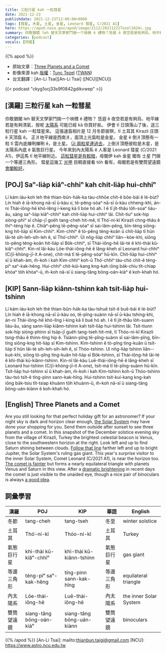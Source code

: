 ```yaml
---
title: 三粒行星 kah 一粒彗星
date: 2021-12-23
publishdate: 2021-12-23T12:00:00+0800
tags: [彗星, 木星, 土星, 金星, Leonard 彗星, C/2021 A1]
hero: https://apod.nasa.gov/apod/image/2112/20211221Tezel1024c.jpg
summary: 你敢猶閣 leh 替天文學家鬥揣一个袂䆀 ê 禮物？恁遐 ê 夜空若是有夠烏、地平線若是有夠清氣，按呢太陽系可能已經替你買好勢矣。
categories: [podcast]
vocals: [阿錕]
---
```


{{% apod %}}

- 原始文章：[Three Planets and a Comet](https://apod.nasa.gov/apod/ap211223.html)
- 影像來源 kah [版權][copyright]：[Tunc Tezel](http://www.twanight.org/tezel) ([TWAN](http://www.twanight.org/))
- 台文翻譯：[An-Li Tsai][An-Li Tsai] ([NCU][NCU])

{{< podcast "ckyg1ocj33s9f0842gdikvwep" >}}

## [漢羅] 三粒行星 kah 一粒彗星
你敢猶閣 leh 替天文學家鬥揣一个袂䆀 ê 禮物？
恁遐 ê 夜空若是有夠烏、地平線若是有夠清氣，按呢 [太陽系][the Solar System] 可能已經 kā 你買好矣。
伊會 tī 日頭落山了後，送三粒行星 kah 一粒彗星來。
這張速翕相片是 12 月冬節彼暝，tī 土耳其 Kirazli 庄頭 ê 天頂翕 ê。
正爿地平線是西南爿，面頂上光翕粒是金星。
金星 ê 倒爿頂懸有一粒 tī 雲內底爍咧爍咧 ê，是土星。
[Ùi 兩粒星連過去][Follow that line t]，上倒爿頂懸彼粒是木星，是太陽系內底 ê 氣態巨行星。
今年來到內太陽系 ê 人客是 Leonard 彗星 (C/2021 A1)，伊這馬 tī 地平線附近。
[這粒彗星是有較暗][The comet is fainter]，毋閣伊 kah 金星 閣有 土星 鬥做一个等邊三角形。
彗星這幾工 [光甲][dramatic brightening] 目睭直接看 to̍h 看有，毋閣若是有雙筒望遠鏡 [會閣較好][a good idea]。


## [POJ] Saⁿ-lia̍p kiâⁿ-chhiⁿ kah chi̍t-lia̍p hui-chhiⁿ
Lí kám iáu-koh leh thè thian-bûn-ha̍k-ka tàu-chhōe chi̍t-ê bōe-bái ê lé-bu̍t?
Lín hiah ê iā-khong nā-sī ū-kàu o͘, tē-pêng-sòaⁿ nā-sī ū-kàu chheng-khì, án-ni Thài-iông-hē khó-lêng í-keng kā lí bóe hó ah.
I ē tī ji̍t-thâu lo̍h-soaⁿ liáu-āu, sàng saⁿ-lia̍p kiâⁿ-chhiⁿ kah chi̍t-lia̍p hui-chhiⁿ lâi.
Chit-tiuⁿ sok-hip siòng-phìⁿ sī cha̍p-jī goe̍h tang-cheh hit-mê, tī Thó͘-ní-kî Kirazli chng-thâu ê thiⁿ-téng hip ê.
Chiàⁿ-pêng tē-pêng-sòaⁿ sī sai-lâm-pêng, bīn-téng siōng-kng hit-lia̍p sī Kim-chhiⁿ.
Kim-chhiⁿ ê tò-pêng téng-koân ū chi̍t-lia̍p tī hûn lāi-té sih-leh-sih-leh ê, sī Thó͘-chhiⁿ.
Ùi nn̄g-lia̍p chhiⁿ liân--kòe-khì, siōng tò-pêng téng-koân hit-lia̍p sī Bo̍k-chhiⁿ, sī Thài-iông-hē lāi-té ê khì-thài kū-kiâⁿ-chhiⁿ.
Kin-nî lâi-kàu Lōe-thài-iông-hē ê lâng-kheh sī Leonard hui-chhiⁿ (C/jī-khòng-jī-it A-one), chit-má tī tē-pêng-sòaⁿ hū-kīn.
Chit-lia̍p hui-chhiⁿ sī ū khah-àm, m̄-koh i kah Kim-chhiⁿ koh-ū Thó͘-chhiⁿ tàu-chò chi̍t-ê téng-piⁿ saⁿ-kak-hêng.
Hui-chhiⁿ chit-kúi-kang kng-kah iōng ba̍k-chiu ti̍t-chiap khòaⁿ to̍h khòaⁿ-ū, m̄-koh nā-sī ū siang-tâng bōng-oán-kiàⁿ ē koh-khah hó.

## [KIP]  Sann-lia̍p kiânn-tshinn kah tsi̍t-lia̍p hui-tshinn
Lí kám iáu-koh leh thè thian-bûn-ha̍k-ka tàu-tshuē tsi̍t-ê buē-bái ê lé-bu̍t?
Lín hiah ê iā-khong nā-sī ū-kàu oo, tē-pîng-suànn nā-sī ū-kàu tshing-khì, án-ni Thài-iông-hē khó-lîng í-king kā lí bué hó ah.
I ē tī ji̍t-thâu lo̍h-suann liáu-āu, sàng sann-lia̍p kiânn-tshinn kah tsi̍t-lia̍p hui-tshinn lâi.
Tsit-tiunn sok-hip siòng-phìnn sī tsa̍p-jī gue̍h tang-tseh hit-mê, tī Thóo-ní-kî Kirazli tsng-thâu ê thinn-tíng hip ê.
Tsiànn-pîng tē-pîng-suànn sī sai-lâm-pîng, bīn-tíng siōng-kng hit-lia̍p sī Kim-tshinn.
Kim-tshinn ê tò-pîng tíng-kuân ū tsi̍t-lia̍p tī hûn lāi-té sih-leh-sih-leh ê, sī Thóo-tshinn.
Uì nn̄g-lia̍p tshinn liân--kuè-khì, siōng tò-pîng tíng-kuân hit-lia̍p sī Bo̍k-tshinn, sī Thài-iông-hē lāi-té ê khì-thài kū-kiânn-tshinn.
Kin-nî lâi-kàu Luē-thài-iông-hē ê lâng-kheh sī Leonard hui-tshinn (C/jī-khòng-jī-it A-one), tsit-má tī tē-pîng-suànn hū-kīn.
Tsit-lia̍p hui-tshinn sī ū khah-àm, m̄-koh i kah Kim-tshinn koh-ū Thóo-tshinn tàu-tsò tsi̍t-ê tíng-pinn sann-kak-hîng.
Hui-tshinn tsit-kuí-kang kng-kah iōng ba̍k-tsiu ti̍t-tsiap khuànn to̍h khuànn-ū, m̄-koh nā-sī ū siang-tâng bōng-uán-kiànn ē koh-khah hó.

## [English] Three Planets and a Comet
Are you still looking for that perfect holiday gift for an astronomer?
If your night sky is dark and horizon clear enough, [the Solar System][the Solar System] may have done your shopping for you.
Send them outside after sunset to see three planets and a comet.
In this snapshot of the December solstice evening sky from the village of Kirazli, Turkey the brightest celestial beacon is Venus, close to the southwestern horizon at the right.
Look left and up to find Saturn shining between clouds.
[Follow that line][Follow that line e] farther left and up to bright Jupiter, the Solar System's ruling gas giant.
This year's surprise visitor to the inner Solar System, Comet Leonard (C/2021 A1), is near the horizon too.
[The comet is fainter][The comet is fainter] but forms a nearly equilateral triangle with planets Venus and Saturn in this view.
After a [dramatic brightening][dramatic brightening] in recent days the comet is just visible to the unaided eye, though a nice pair of binoculars is always [a good idea][a good idea].

## 詞彙學習

|漢羅|POJ|KIP|華語|English|
|-|-|-|-|-|
|冬節|tang-cheh|tang-tseh|冬至|winter solstice|
|土耳其|Thó͘-ní-kî|Thóo-ní-kî|土耳其|Turkey|
|氣態巨行星|khì-thài kū-kiâⁿ-chhiⁿ|khì-thài kū-kiânn-tshinn|氣態巨行星|gas giant|
|等邊三角形|téng-piⁿ saⁿ-kak-hêng|tíng-pinn sann-kak-hîng|等邊三角形|equilateral triangle|
|內太陽系|Lōe-thài-iông-hē|Luē-thài-iông-hē|內太陽系|the inner Solar System|
|雙筒望遠鏡|siang-tâng bōng-oán-kiàⁿ|siang-tâng bōng-uán-kiànn|雙筒望遠鏡|binoculars|

{{% /apod %}}
[An-Li Tsai]: mailto:thianbun.taigi@gmail.com
[NCU]: https://www.astro.ncu.edu.tw

[copyright]: https://apod.nasa.gov/apod/fap/lib/about_apod.html#srapply

[the Solar System]:https://solarsystem.nasa.gov/solar-system/our-solar-system/overview/
[Follow that line e]:https://apod.nasa.gov/apod/ap211219.html
[Follow that line t]:https://apod.tw/daily/20211219/
[The comet is fainter]:https://earthsky.org/astronomy-essentials/comet-leonard-might-become-2021s-brightest-2022/
[dramatic brightening]:https://www.spaceweather.com/archive.php?view=1&day=21&month=12&year=2021
[a good idea]:https://spaceweathergallery.com/index.php?title=leonard
